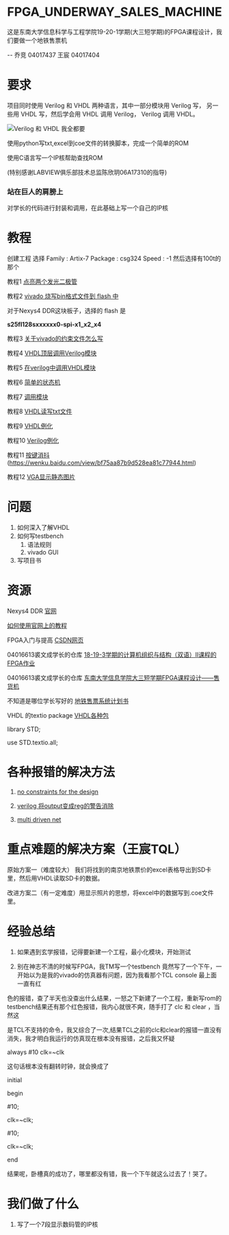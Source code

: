 # FPGA_UNDERWAY_SALES_MACHINE
这是东南大学信息科学与工程学院19-20-1学期(大三短学期)的FPGA课程设计，我们要做一个地铁售票机   

--  乔竞 04017437 王宸 04017404
# 要求

项目同时使用 Verilog 和 VHDL 两种语言，其中一部分模块用 Verilog 写， 另一些用 VHDL 写，然后学会用 VHDL 调用 Verilog， Verilog 调用 VHDL。

![Verilog 和 VHDL 我全都要](https://github.com/scp10086/FPGA_UNDERWAY_SALES_MACHINE/blob/master/PICTURE/timg.gif)

使用python写txt,excel到coe文件的转换脚本，完成一个简单的ROM

使用C语言写一个IP核帮助查找ROM

(特别感谢LABVIEW俱乐部技术总监陈欣玥06A17310的指导)

### 站在巨人的肩膀上

对学长的代码进行封装和调用，在此基础上写一个自己的IP核

# 教程

创建工程 选择 Family : Artix-7  Package : csg324 Speed : -1 然后选择有100t的那个

教程1 [点亮两个发光二极管](http://www.digilent.com.cn/community/174.html)

教程2 [vivado 烧写bin格式文件到 flash 中](http://bbs.elecfans.com/jishu_1566385_1_1.html) 

对于Nexys4 DDR这块板子，选择的 flash 是 

**s25fl128sxxxxxx0-spi-x1_x2_x4**

教程3 [关于vivado的约束文件怎么写](https://wenku.baidu.com/view/2ec43571844769eae009ed91.html)

教程4 [VHDL顶层调用Verilog模块](https://blog.csdn.net/gududeyhc/article/details/8795193)

教程5 [在verilog中调用VHDL模块](https://www.cnblogs.com/chengqi521/p/6514627.html)

教程6 [简单的状态机](https://wenku.baidu.com/view/28fd4333a32d7375a41780e7.html)

教程7 [调用模块](https://blog.csdn.net/qq_38628290/article/details/83788000)

教程8 [VHDL读写txt文件](http://bbs.eeworld.com.cn/thread-365624-1-1.html)

教程9  [VHDL例化](https://wenku.baidu.com/view/896a26a00029bd64783e2cbf.html)

教程10 [Verilog例化](https://blog.csdn.net/ffdia/article/details/84579670)

教程11 [按键消抖](https://www.jianshu.com/p/565896d5dcbb)
                (https://wenku.baidu.com/view/bf75aa87b9d528ea81c77944.html)

教程12 [VGA显示静态图片](https://www.cnblogs.com/ninghechuan/p/7260383.html)
# 问题

1. 如何深入了解VHDL
2. 如何写testbench
   1. 语法规则
   2. vivado GUI
5. 写项目书

# 资源

Nexys4 DDR [官网](https://reference.digilentinc.com/reference/programmable-logic/nexys-4-ddr/start)

[如何使用官网上的教程](https://reference.digilentinc.com/learn/programmable-logic/tutorials/github-demos/start)

FPGA入门与提高 [CSDN网页](https://blog.csdn.net/Pieces_thinking/article/details/90183507)

04016613裘文成学长的仓库 [18-19-3学期的计算机组织与结构（双语）II课程的FPGA作业](https://github.com/Quzard/COA2_FPGA)

04016613裘文成学长的仓库 [东南大学信息学院大三短学期FPGA课程设计——售货机](https://github.com/Quzard/FPGA_Vending_Machine)

不知道是哪位学长写好的 [地铁售票系统计划书](https://max.book118.com/html/2017/0705/120448514.shtm)

VHDL 的textio package [VHDL各种包](https://www.csee.umbc.edu/portal/help/VHDL/stdpkg.html)

library STD;

use STD.textio.all;

# 各种报错的解决方法

1. [no constraints for the design](https://forums.xilinx.com/t5/Implementation/Vivado-warning-Constraints-18-5210-No-constraints-selected-for/td-p/930337)

2. [verilog 将output变成reg的警告消除](https://electronics.stackexchange.com/questions/208984/verilog-how-to-avoid-redeclaration-of-ansi-port)

3. [multi driven net](https://forums.xilinx.com/t5/Welcome-Join/Error-Multi-driver-net-found-in-the-design/td-p/550090)

# 重点难题的解决方案（王宸TQL）

原始方案一（难度较大） 我们将找到的南京地铁票价的excel表格导出到SD卡里，然后用VHDL读取SD卡的数据。

改进方案二（有一定难度）用显示照片的思想，将excel中的数据写到.coe文件里。

# 经验总结

1. 如果遇到玄学报错，记得要新建一个工程，最小化模块，开始测试

2. 别在神志不清的时候写FPGA，我TM写一个testbench 竟然写了一个下午，一开始以为是我的vivado的仿真器有问题，因为我看那个TCL console 最上面一直有红

色的报错，查了半天也没查出什么结果，一怒之下新建了一个工程，重新写rom的testbench结果还有那个红色报错，我内心就很不爽，随手打了 clc 和 clear ，当然这

是TCL不支持的命令，我又综合了一次,结果TCL之前的clc和clear的报错一直没有消失，我才明白我运行的仿真现在根本没有报错，之后我又怀疑 

always #10 clk=~clk

这句话根本没有翻转时钟，就会换成了

initial

begin

#10;

clk=~clk;

#10;

clk=~clk;

end

结果呢，卧槽真的成功了，哪里都没有错，我一个下午就这么过去了！哭了。

# 我们做了什么

1. 写了一个7段显示数码管的IP核

